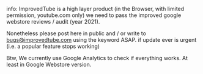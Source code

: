 info: ImprovedTube is a high layer product (in the Browser, with limited permission, youtube.com only) 
we need to pass the improved google webstore reviews / audit (year 2021). 

Nonetheless please post here in public and / or write to bugs@improvedtube.com using the keyword ASAP. 
if update ever is urgent (i.e. a popular feature stops working) 

Btw, We currently use Google Analytics to check if everything works. At least in Google Webstore version. 


